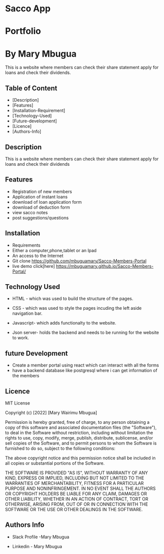 # Sacco App
# Portfolio
# By Mary Mbugua
<p>This is a website where members can check their share statement apply for loans and check their dividends.</p>

## Table of Content
+ [Description]
+ [Features]
+ [Installation-Requirement]
+ [Technology-Used]
+ [Future-development]
+ [Licence]
+ [Authors-Info]
## Description
<p>This is a website where members can check their share statement apply for loans and check their dividends</p>

## Features
+ Registration of new members
+ Application of instant loans
+ download of loan application form
+ download of deduction form
+ view sacco notes
+ post suggestions/questions


## Installation
+ Requirements
+ Either a computer,phone,tablet or an Ipad
+ An access to the Internet
+ Git clone https://github.com/mbuguamary/Sacco-Members-Portal
+ live demo click[here] https://mbuguamary.github.io/Sacco-Members-Portal/

## Technology Used
+ HTML - which was used to build the structure of the pages.

+ CSS - which was used to style the pages incuding the left aside navigation bar.
+ Javascript- which adds functionalty to the website.
+ Json server- holds the backend and needs to be running for the website to work.

## future Development
+ Create a member portal using react which can interact with all the forms
+ have a backend database like postgresql where i can get information of the members

## Licence
<p>MIT License</p>

<p>Copyright (c) [2022] [Mary Wairimu Mbugua]</p>

<p>Permission is hereby granted, free of charge, to any person obtaining a copy of this software and associated documentation files (the "Software"), to deal in the Software without restriction, including without limitation the rights to use, copy, modify, merge, publish, distribute, sublicense, and/or sell copies of the Software, and to permit persons to whom the Software is furnished to do so, subject to the following conditions:

The above copyright notice and this permission notice shall be included in all copies or substantial portions of the Software.

THE SOFTWARE IS PROVIDED "AS IS", WITHOUT WARRANTY OF ANY KIND, EXPRESS OR IMPLIED, INCLUDING BUT NOT LIMITED TO THE WARRANTIES OF MERCHANTABILITY, FITNESS FOR A PARTICULAR PURPOSE AND NONINFRINGEMENT. IN NO EVENT SHALL THE AUTHORS OR COPYRIGHT HOLDERS BE LIABLE FOR ANY CLAIM, DAMAGES OR OTHER LIABILITY, WHETHER IN AN ACTION OF CONTRACT, TORT OR OTHERWISE, ARISING FROM, OUT OF OR IN CONNECTION WITH THE SOFTWARE OR THE USE OR OTHER DEALINGS IN THE SOFTWARE.</p>

## Authors Info
+ Slack Profile -Mary Mbugua

+ Linkedin - Mary Mbugua